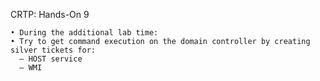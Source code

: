 CRTP: Hands-On 9

```
• During the additional lab time:
• Try to get command execution on the domain controller by creating silver tickets for:
  – HOST service
  – WMI
```

